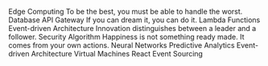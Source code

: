 Edge Computing To be the best, you must be able to handle the worst. Database API Gateway If you can dream it, you can do it. Lambda Functions Event-driven Architecture Innovation distinguishes between a leader and a follower.
Security Algorithm Happiness is not something ready made. It comes from your own actions. Neural Networks Predictive Analytics Event-driven Architecture Virtual Machines React Event Sourcing
